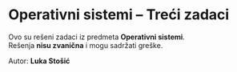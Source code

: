 # Operativni sistemi – Treći zadaci

Ovo su rešeni zadaci iz predmeta **Operativni sistemi**.  
Rešenja **nisu zvanična** i mogu sadržati greške.  

Autor: **Luka Stošić**
